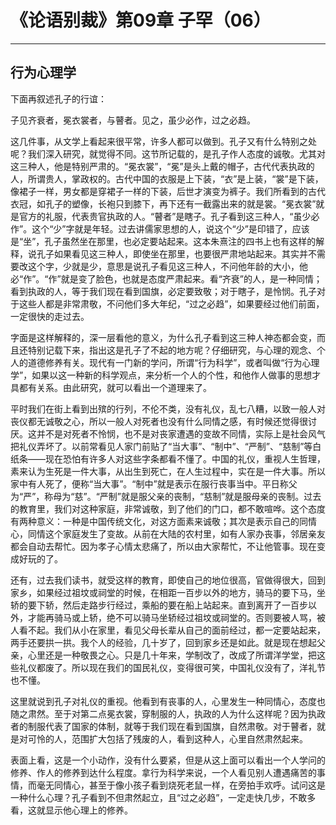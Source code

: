 # 《论语别裁》第09章 子罕（06）

------

## 行为心理学

下面再叙述孔子的行谊：

子见齐衰者，冕衣裳者，与瞽者。见之，虽少必作，过之必趋。

这几件事，从文学上看起来很平常，许多人都可以做到。孔子又有什么特别之处呢？我们深入研究，就觉得不同。这节所记载的，是孔子作人态度的诚敬。尤其对这三种人，他是特别严肃的。“冕衣裳”，“冕”是头上戴的帽子，古代代表执政的人，所谓贵人，掌政权的。古代中国的衣服是上下装，“衣”是上装，“裳”是下装，像裙子一样，男女都是穿裙子一样的下装，后世才演变为裤子。我们所看到的古代衣冠，如孔子的塑像，长袍只到膝下，再下还有一截露出来的就是裳。“冕衣裳”就是官方的礼服，代表贵官执政的人。“瞽者”是瞎子。孔子看到这三种人，“虽少必作”。这个“少”字就是年轻。过去讲儒家思想的人，说这个“少”是印错了，应该是“坐”，孔子虽然坐在那里，也必定要站起来。这本朱熹注的四书上也有这样的解释，说孔子如果看见这三种人，即使坐在那里，也要很严肃地站起来。其实并不需要改这个字，少就是少，意思是说孔子看见这三种人，不问他年龄的大小，他必“作”。“作”就是变了脸色，也就是态度严肃起来。看“齐衰”的人，是一种同情；看到执政的人，等于我们现在看到国旗，必定要致敬；对于瞎子，是怜悯。孔子对于这些人都是非常肃敬，不问他们多大年纪，“过之必趋”，如果要经过他们前面，一定很快的走过去。

字面是这样解释的，深一层看他的意义，为什么孔子看到这三种人神态都会变，而且还特别记载下来，指出这是孔子了不起的地方呢？仔细研究，与心理的观念、个人的道德修养有关。现代有一门新的学问，所谓“行为科学”，或者叫做“行为心理学”，如果以这一种新的科学观点，来分析一个人的个性，和他作人做事的思想才具都有关系。由此研究，就可以看出一个道理来了。

平时我们在街上看到出殡的行列，不伦不类，没有礼仪，乱七八糟，以致一般人对丧仪都无诚敬之心，所以一般人对死者也没有什么同情之感，有时候还觉得很讨厌。这并不是对死者不怜悯，也不是对丧家遭遇的变故不同情，实际上是社会风气把礼仪弄坏了。以前常看见人家门前贴了“当大事”、“制中”、“严制”、“慈制”等白纸条——现在恐怕有许多人对这些字条都看不懂了。中国的礼仪，重视人生哲理，素来认为生死是一件大事，从出生到死亡，在人生过程中，实在是一件大事。所以家中有人死了，便称“当大事”。“制中”就是表示在服行丧事当中。平日称父为“严”，称母为“慈”。“严制”就是服父亲的丧制，“慈制”就是服母亲的丧制。过去的教育里，我们对这种家庭，非常诚敬，到了他们的门口，都不敢喧哗。这个态度有两种意义：一种是中国传统文化，对这方面素来诚敬；其次是表示自己的同情心，同情这个家庭发生了变故。从前在大陆的农村里，如有人家办丧事，邻居亲友都会自动去帮忙。因为孝子心情太悲痛了，所以由大家帮忙，不让他管事。现在变成好玩的了。

还有，过去我们读书，就受这样的教育，即使自己的地位很高，官做得很大，回到家乡，如果经过祖坟或祠堂的时候，在相距一百步以外的地方，骑马的要下马，坐轿的要下轿，然后走路步行经过，乘船的要在船上站起来。直到离开了一百步以外，才能再骑马或上轿，绝不可以骑马坐轿经过祖坟或祠堂的。否则要被人骂，被人看不起。我们从小在家里，看见父母长辈从自己的面前经过，都一定要站起来，两手还要拱一拱。我个人的经验，几十岁了，回到家乡还是如此。就是现在想起父亲，心里还是一种敬畏之心。只是几十年来，学制改了，改成了所谓洋学堂，把这些礼仪都废了。所以现在我们的国民礼仪，变得很可笑，中国礼仪没有了，洋礼节也不懂。

这里就说到孔子对礼仪的重视。他看到有丧事的人，心里发生一种同情心，态度也随之肃然。至于对第二点冕衣裳，穿制服的人，执政的人为什么这样呢？因为执政者的制服代表了国家的体制，就等于我们现在看到国旗，自然肃敬。对于瞽者，就是对可怜的人，范围扩大包括了残废的人，看到这种人，心里自然肃然起来。

表面上看，这是一个小动作，没有什么要紧，但是从这上面可以看出一个人学问的修养、作人的修养到达什么程度。拿行为科学来说，一个人看见别人遭遇痛苦的事情，而毫无同情心，甚至于像小孩子看到烧死老鼠一样，在旁拍手欢呼。试问这是一种什么心理？孔子看到不但肃然起立，且“过之必趋”，一定走快几步，不敢多看，这就显示他心理上的修养。

